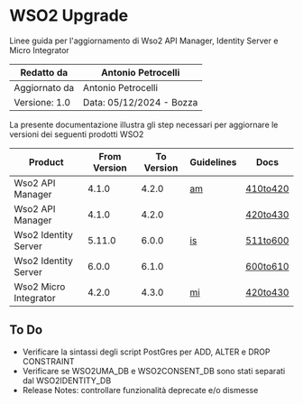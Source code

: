 # WSO2 Upgrade
 Linee guida per l'aggiornamento di Wso2 API Manager, Identity Server e Micro Integrator

|Redatto da    |Antonio Petrocelli                   |
|--------------|-------------------------------------|
|Aggiornato da |Antonio Petrocelli                   |
|Versione: 1.0 |Data: 05/12/2024 - Bozza             |

La presente documentazione illustra gli step necessari per aggiornare le versioni dei seguenti prodotti WSO2

|Product                |From Version   |To Version |Guidelines          |Docs                      |
|-----------------------|---------------|-----------|--------------------|--------------------------|
|Wso2 API Manager       |4.1.0          |4.2.0      |[am](/am/README.md) |[410to420](/am/410to420/) |
|Wso2 API Manager       |4.1.0          |4.2.0      |                    |[420to430](/am/420to430/) |
|Wso2 Identity Server   |5.11.0         |6.0.0      |[is](/is/README.md) |[511to600](/is/511to600/) |
|Wso2 Identity Server   |6.0.0          |6.1.0      |                    |[600to610](/is/600to610/) |
|Wso2 Micro Integrator  |4.2.0          |4.3.0      |[mi](/mi/README.md) |[420to430](/mi/420to430/) |

## To Do
* Verificare la sintassi degli script PostGres per ADD, ALTER e DROP CONSTRAINT
* Verificare se WSO2UMA_DB e WSO2CONSENT_DB sono stati separati dal WSO2IDENTITY_DB
* Release Notes: controllare funzionalità deprecate e/o dismesse